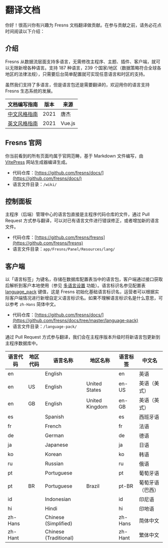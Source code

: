 # 翻译文档

你好！很高兴你有兴趣为 Fresns 文档翻译做贡献。在参与贡献之前，请务必花点时间阅读以下介绍：

## 介绍

Fresns 从数据流层面支持多语言，无需修改主程序、主题、插件、客户端，就可以无限新增各种语言。支持 187 种语言，239 个国家/地区（数据策略符合全球各地区的法律法规），只需要后台简单配置就可实现任意语言和时区的支持。

虽然我们支持了多语言，但是语言包还是需要翻译的，欢迎用你的语言支持 Fresns 生态系统的发展。

| 文档编写指南 | 版本 | 来源 |
| --- | --- | --- |
| [中文风格指南](https://tangjie.me/copywriting-style-guide) | 2021 | 唐杰 |
| [英文风格指南](writing-guide.md) | 2021 | Vue.js |

## Fresns 官网

你当前看到的所有页面均属于官网范畴，基于 Markdown 文件编写，由 [VitePress](https://vitepress.vuejs.org/) 网站生成器编译生成。

- 代码仓库：[https://github.com/fresns/docs/](https://github.com/fresns/docs/)
- 语言文件目录：`/wiki/`

## 控制面板

主程序（后端）管理中心的语言包直接是主程序代码仓库的文件，通过 Pull Request 方式参与翻译，可以对已有语言文件进行错误修正，或者增加新的语言文件。

- 代码仓库：[https://github.com/fresns/fresns](https://github.com/fresns/fresns)
- 语言文件目录：`app/Fresns/Panel/Resources/lang/`

## 客户端

以「语言标签」为键名，存储在数据库配置表当中的语言包，客户端通过接口获取后解析到客户本地使用（参见 [多语言设置](../database/keyname/languages.md) 功能）。语言标识名参见配置表 [language_pack](../database/dictionary/language-pack.md) 键值，这是 Fresns 初始化基础语言标识名，运营者可以根据实际客户端情况进行新增自定义语言标识名。如果不理解语言标识名是什么意思，可以参考 `zh-Hans` 简体中文。

- 代码仓库：[https://github.com/fresns/docs/](https://github.com/fresns/docs/tree/master/language-pack)
- 语言文件目录：`/language-pack/`

通过 Pull Request 方式参与翻译，我们会在主程序版本升级时将新语言包更新到主程序数据库中。

| 语言代码 | 地区代码 | 语言名称 | 地区名称 | 语言标签 | 中文名 |
| --- | --- | --- | --- | --- | --- |
| en |  | English |  | en | 英语 |
| en | US | English | United States | en-US | 英语（美式） |
| en | GB | English | United Kingdom | en-GB | 英语（英式） |
| es |  | Spanish |  | es | 西班牙语 |
| fr |  | French |  | fr | 法语 |
| de |  | German |  | de | 德语 |
| ja |  | Japanese |  | ja | 日语 |
| ko |  | Korean |  | ko | 韩语 |
| ru |  | Russian |  | ru | 俄语 |
| pt |  | Portuguese |  | pt | 葡萄牙语 |
| pt | BR | Portuguese | Brazil | pt-BR | 葡萄牙语（巴西） |
| id |  | Indonesian |  | id | 印尼语 |
| hi |  | Hindi |  | hi | 印地语 |
| zh-Hans |  | Chinese (Simplified) |  | zh-Hans | 简体中文 |
| zh-Hant |  | Chinese (Traditional) |  | zh-Hant | 繁体中文 |
